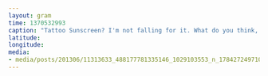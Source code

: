 ```yaml
---
layout: gram
time: 1370532993
caption: "Tattoo Sunscreen? I'm not falling for it. What do you think, @harpyhoundhowl?"
latitude: 
longitude: 
media:
- media/posts/201306/11313633_488177781335146_1029103553_n_17842724971000351.jpg
---
```

